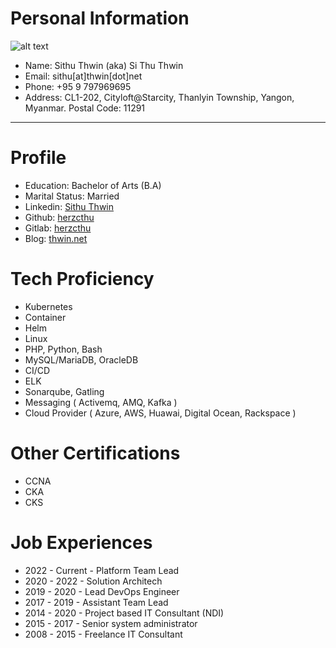 # Personal Information
![alt text][myphoto]

[myphoto]: https://www.thwin.net/wp-content/uploads/2019/02/FB_IMG_1528966873929-300x300.jpg "Sithu Thwin"

* Name: Sithu Thwin (aka) Si Thu Thwin
* Email: sithu[at]thwin[dot]net
* Phone: +95 9 797969695
* Address: CL1-202, Cityloft@Starcity, Thanlyin Township, Yangon, Myanmar. Postal Code: 11291

***

# Profile

* Education: Bachelor of Arts (B.A)
* Marital Status: Married
* Linkedin: [Sithu Thwin](https://www.linkedin.com/in/si-thu-thwin-a565b9b5/)
* Github: [herzcthu](https://github.com/herzcthu) 
* Gitlab: [herzcthu](https://gitlab.com/herzcthu)
* Blog: [thwin.net](https://www.thwin.net)

# Tech Proficiency
* Kubernetes
* Container
* Helm
* Linux
* PHP, Python, Bash
* MySQL/MariaDB, OracleDB
* CI/CD
* ELK
* Sonarqube, Gatling
* Messaging ( Activemq, AMQ, Kafka )
* Cloud Provider ( Azure, AWS, Huawai, Digital Ocean, Rackspace )

# Other Certifications
* CCNA
* CKA
* CKS

# Job Experiences

* 2022 - Current - Platform Team Lead
* 2020 - 2022 - Solution Architech
* 2019 - 2020 - Lead DevOps Engineer
* 2017 - 2019 - Assistant Team Lead
* 2014 - 2020 - Project based IT Consultant (NDI)
* 2015 - 2017 - Senior system administrator
* 2008 - 2015 - Freelance IT Consultant
